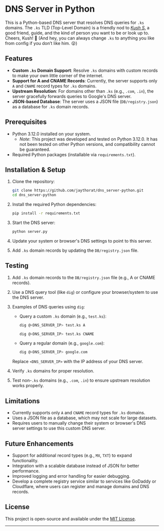 # DNS Server in Python

This is a Python-based DNS server that resolves DNS queries for `.ks` domains. The `.ks` TLD (Top-Level Domain) is a friendly nod to [*Kush S.*](https://github.com/krshrimali) a good friend, guide, and the kind of person you want to be or look up to. Cheers, Kush! 🎉 (And hey, you can always change `.ks` to anything you like from config if you don’t like him. 😜)

## Features

- **Custom `.ks` Domain Support**: Resolve `.ks` domains with custom records to make your own little corner of the internet.
- **Support for A and CNAME Records**: Currently, the server supports only `A` and `CNAME` record types for `.ks` domains.
- **Upstream Resolution**: For domains other than `.ks` (e.g., `.com`, `.in`), the server gracefully forwards queries to Google's DNS server.
- **JSON-based Database**: The server uses a JSON file (`DB/registry.json`) as a database for `.ks` domain records.

## Prerequisites

- Python 3.12.0 installed on your system.
  - *Note*: This project was developed and tested on Python 3.12.0. It has not been tested on other Python versions, and compatibility cannot be guaranteed.
- Required Python packages (installable via `requirements.txt`).

## Installation & Setup

1. Clone the repository:
   ```bash
   git clone https://github.com/jaythorat/dns_server-python.git
   cd dns_server-python
   ```

2. Install the required Python dependencies:
   ```bash
   pip install -r requirements.txt
   ```

3. Start the DNS server:
   ```bash
   python server.py
   ```

4. Update your system or browser's DNS settings to point to this server.

5. Add `.ks` domain records by updating the `DB/registry.json` file.

## Testing

1. Add `.ks` domain records to the `DB/registry.json` file (e.g., A or CNAME records).
2. Use a DNS query tool (like `dig`) or configure your browser/system to use the DNS server.
3. Examples of DNS queries using `dig`:
   - Query a custom `.ks` domain (e.g., `test.ks`):
     ```bash
     dig @<DNS_SERVER_IP> test.ks A
     ```
     ```bash
     dig @<DNS_SERVER_IP> test.ks CNAME
     ```
   - Query a regular domain (e.g., `google.com`):
     ```bash
     dig @<DNS_SERVER_IP> google.com
     ```
   Replace `<DNS_SERVER_IP>` with the IP address of your DNS server.

4. Verify `.ks` domains for proper resolution.
5. Test non-`.ks` domains (e.g., `.com`, `.in`) to ensure upstream resolution works properly.

## Limitations

- Currently supports only `A` and `CNAME` record types for `.ks` domains.
- Uses a JSON file as a database, which may not scale for large datasets.
- Requires users to manually change their system or browser's DNS server settings to use this custom DNS server.

## Future Enhancements

- Support for additional record types (e.g., `MX`, `TXT`) to expand functionality.
- Integration with a scalable database instead of JSON for better performance.
- Improved logging and error handling for easier debugging.
- Develop a complete registry service similar to services like GoDaddy or Cloudflare, where users can register and manage domains and DNS records.

## License

This project is open-source and available under the [MIT License](LICENSE).

---